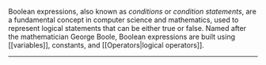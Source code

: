 Boolean expressions, also known as *conditions* or *condition statements*, are a fundamental concept in computer science and mathematics, used to represent logical statements that can be either true or false. Named after the mathematician George Boole, Boolean expressions are built using [[variables]], constants, and [[Operators|logical operators]].

---
